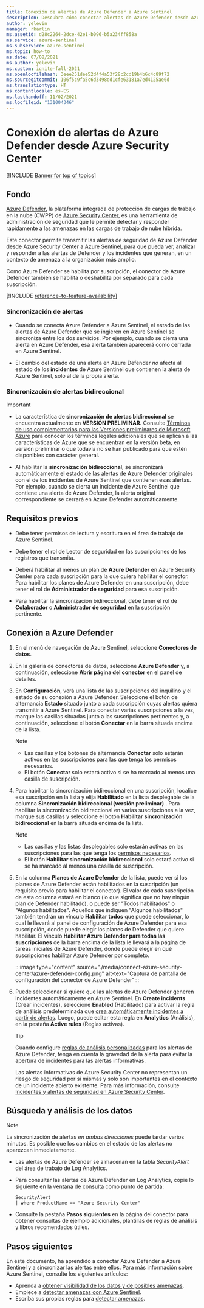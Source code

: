 ```yaml
---
title: Conexión de alertas de Azure Defender a Azure Sentinel
description: Descubra cómo conectar alertas de Azure Defender desde Azure Security Center y transmitirlas a Azure Sentinel.
author: yelevin
manager: rkarlin
ms.assetid: d28c2264-2dce-42e1-b096-b5a234ff858a
ms.service: azure-sentinel
ms.subservice: azure-sentinel
ms.topic: how-to
ms.date: 07/08/2021
ms.author: yelevin
ms.custom: ignite-fall-2021
ms.openlocfilehash: 3eee251dee52d4f4a53f28c2cd19b4b6c4c89f72
ms.sourcegitcommit: 106f5c9fa5c6d3498dd1cfe63181a7ed4125ae6d
ms.translationtype: HT
ms.contentlocale: es-ES
ms.lasthandoff: 11/02/2021
ms.locfileid: "131004346"
---
```

# <a name="connect-azure-defender-alerts-from-azure-security-center"></a>Conexión de alertas de Azure Defender desde Azure Security Center

[!INCLUDE [Banner for top of topics](./includes/banner.md)]

## <a name="background"></a>Fondo

[Azure Defender](../security-center/azure-defender.md), la plataforma integrada de protección de cargas de trabajo en la nube (CWPP) de [Azure Security Center](../security-center/security-center-introduction.md), es una herramienta de administración de seguridad que le permite detectar y responder rápidamente a las amenazas en las cargas de trabajo de nube híbrida. 

Este conector permite transmitir las alertas de seguridad de Azure Defender desde Azure Security Center a Azure Sentinel, para que pueda ver, analizar y responder a las alertas de Defender y los incidentes que generan, en un contexto de amenaza a la organización más amplio.

Como Azure Defender se habilita por suscripción, el conector de Azure Defender también se habilita o deshabilita por separado para cada suscripción.

[!INCLUDE [reference-to-feature-availability](includes/reference-to-feature-availability.md)]

### <a name="alert-synchronization"></a>Sincronización de alertas

- Cuando se conecta Azure Defender a Azure Sentinel, el estado de las alertas de Azure Defender que se ingieren en Azure Sentinel se sincroniza entre los dos servicios. Por ejemplo, cuando se cierra una alerta en Azure Defender, esa alerta también aparecerá como cerrada en Azure Sentinel.

- El cambio del estado de una alerta en Azure Defender *no* afecta al estado de los **incidentes** de Azure Sentinel que contienen la alerta de Azure Sentinel, solo al de la propia alerta.

### <a name="bi-directional-alert-synchronization"></a>Sincronización de alertas bidireccional

> [!IMPORTANT]
>
> - La característica de **sincronización de alertas bidireccional** se encuentra actualmente en **VERSIÓN PRELIMINAR**. Consulte [Términos de uso complementarios para las Versiones preliminares de Microsoft Azure](https://azure.microsoft.com/support/legal/preview-supplemental-terms/) para conocer los términos legales adicionales que se aplican a las características de Azure que se encuentran en la versión beta, en versión preliminar o que todavía no se han publicado para que estén disponibles con carácter general.

- Al habilitar la **sincronización bidireccional**, se sincronizará automáticamente el estado de las alertas de Azure Defender originales con el de los incidentes de Azure Sentinel que contienen esas alertas. Por ejemplo, cuando se cierra un incidente de Azure Sentinel que contiene una alerta de Azure Defender, la alerta original correspondiente se cerrará en Azure Defender automáticamente.

## <a name="prerequisites"></a>Requisitos previos

- Debe tener permisos de lectura y escritura en el área de trabajo de Azure Sentinel.

- Debe tener el rol de Lector de seguridad en las suscripciones de los registros que transmita.

- Deberá habilitar al menos un plan de **Azure Defender** en Azure Security Center para cada suscripción para la que quiera habilitar el conector. Para habilitar los planes de Azure Defender en una suscripción, debe tener el rol de **Administrador de seguridad** para esa suscripción.

-  Para habilitar la sincronización bidireccional, debe tener el rol de **Colaborador** o **Administrador de seguridad** en la suscripción pertinente.

## <a name="connect-to-azure-defender"></a>Conexión a Azure Defender

1. En el menú de navegación de Azure Sentinel, seleccione **Conectores de datos**.

1. En la galería de conectores de datos, seleccione **Azure Defender** y, a continuación, seleccione **Abrir página del conector** en el panel de detalles.

1. En **Configuración**, verá una lista de las suscripciones del inquilino y el estado de su conexión a Azure Defender. Seleccione el botón de alternancia **Estado** situado junto a cada suscripción cuyas alertas quiera transmitir a Azure Sentinel. Para conectar varias suscripciones a la vez, marque las casillas situadas junto a las suscripciones pertinentes y, a continuación, seleccione el botón **Conectar** en la barra situada encima de la lista.

    > [!NOTE]
    > - Las casillas y los botones de alternancia **Conectar** solo estarán activos en las suscripciones para las que tenga los permisos necesarios.
    > - El botón **Conectar** solo estará activo si se ha marcado al menos una casilla de suscripción.

1. Para habilitar la sincronización bidireccional en una suscripción, localice esa suscripción en la lista y elija **Habilitado** en la lista desplegable de la columna **Sincronización bidireccional (versión preliminar)** . Para habilitar la sincronización bidireccional en varias suscripciones a la vez, marque sus casillas y seleccione el botón **Habilitar sincronización bidireccional** en la barra situada encima de la lista.

    > [!NOTE]
    > - Las casillas y las listas desplegables solo estarán activas en las suscripciones para las que tenga los [permisos necesarios](#prerequisites).
    > - El botón **Habilitar sincronización bidireccional** solo estará activo si se ha marcado al menos una casilla de suscripción.

1. En la columna **Planes de Azure Defender** de la lista, puede ver si los planes de Azure Defender están habilitados en la suscripción (un requisito previo para habilitar el conector). El valor de cada suscripción de esta columna estará en blanco (lo que significa que no hay ningún plan de Defender habilitado), o puede ser "Todos habilitados" o "Algunos habilitados". Aquellos que indiquen "Algunos habilitados" también tendrán un vínculo **Habilitar todos** que puede seleccionar, lo cual le llevará al panel de configuración de Azure Defender para esa suscripción, donde puede elegir los planes de Defender que quiere habilitar. El vínculo **Habilitar Azure Defender para todas las suscripciones** de la barra encima de la lista le llevará a la página de tareas iniciales de Azure Defender, donde puede elegir en qué suscripciones habilitar Azure Defender por completo.

    :::image type="content" source="./media/connect-azure-security-center/azure-defender-config.png" alt-text="Captura de pantalla de configuración del conector de Azure Defender":::

1. Puede seleccionar si quiere que las alertas de Azure Defender generen incidentes automáticamente en Azure Sentinel. En **Create incidents** (Crear incidentes), seleccione **Enabled** (Habilitado) para activar la regla de análisis predeterminada que [crea automáticamente incidentes a partir de alertas](create-incidents-from-alerts.md). Luego, puede editar esta regla en **Analytics** (Análisis), en la pestaña **Active rules** (Reglas activas).

    > [!TIP]
    > Cuando configure [reglas de análisis personalizadas](detect-threats-custom.md) para las alertas de Azure Defender, tenga en cuenta la gravedad de la alerta para evitar la apertura de incidentes para las alertas informativas. 
    >
    > Las alertas informativas de Azure Security Center no representan un riesgo de seguridad por sí mismas y solo son importantes en el contexto de un incidente abierto existente. Para más información, consulte [Incidentes y alertas de seguridad en Azure Security Center](../security-center/security-center-alerts-overview.md).
    > 
    

## <a name="find-and-analyze-your-data"></a>Búsqueda y análisis de los datos

> [!NOTE]
> La sincronización de alertas *en ambas direcciones* puede tardar varios minutos. Es posible que los cambios en el estado de las alertas no aparezcan inmediatamente.

- Las alertas de Azure Defender se almacenan en la tabla *SecurityAlert* del área de trabajo de Log Analytics.

- Para consultar las alertas de Azure Defender en Log Analytics, copie lo siguiente en la ventana de consulta como punto de partida:

    ```kusto
    SecurityAlert 
    | where ProductName == "Azure Security Center"
    ```

- Consulte la pestaña **Pasos siguientes** en la página del conector para obtener consultas de ejemplo adicionales, plantillas de reglas de análisis y libros recomendados útiles.

## <a name="next-steps"></a>Pasos siguientes

En este documento, ha aprendido a conectar Azure Defender a Azure Sentinel y a sincronizar las alertas entre ellos. Para más información sobre Azure Sentinel, consulte los siguientes artículos:

- Aprenda a [obtener visibilidad de los datos y de posibles amenazas](get-visibility.md).
- Empiece a [detectar amenazas con Azure Sentinel](detect-threats-built-in.md).
- Escriba sus propias reglas para [detectar amenazas](detect-threats-custom.md).

